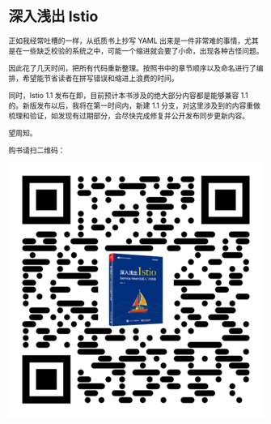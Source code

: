 # 深入浅出 Istio

正如我经常吐槽的一样，从纸质书上抄写 YAML 出来是一件非常难的事情，尤其是在一些缺乏校验的系统之中，可能一个缩进就会要了小命，出现各种古怪问题。

因此花了几天时间，把所有代码重新整理。按照书中的章节顺序以及命名进行了编排，希望能节省读者在拼写错误和缩进上浪费的时间。

同时，Istio 1.1 发布在即，目前预计本书涉及的绝大部分内容都是能够兼容 1.1 的。新版发布以后，我将在第一时间内，新建 1.1 分支，对这里涉及到的内容重做梳理和验证，如发现有过期部分，会尽快完成修复并公开发布同步更新内容。

望周知。

购书请扫二维码：

![jd](qr-code.png)
